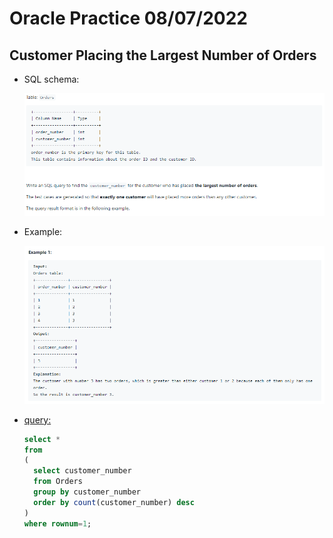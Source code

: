 # Oracle Practice 08/07/2022

## Customer Placing the Largest Number of Orders

- SQL schema:

  ![customer_placing_the_largest_number_of_orders_sql_schema](../img_sql_schema/7/8_customer_placing_the_largest_number_of_orders_sql_schema.png)

- Example:

  ![customer_placing_the_largest_number_of_orders](../img_example/7/8_customer_placing_the_largest_number_of_orders.png)

- <ins>query:</ins>

  ```sql
  select *
  from
  (
    select customer_number
    from Orders
    group by customer_number
    order by count(customer_number) desc
  )
  where rownum=1;
  ```
